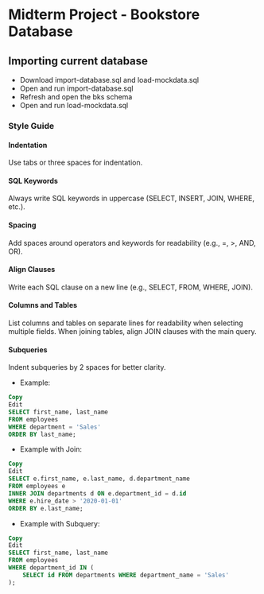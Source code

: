 # Midterm Project - Bookstore Database

## Importing current database

- Download import-database.sql and load-mockdata.sql
- Open and run import-database.sql
- Refresh and open the bks schema
- Open and run load-mockdata.sql

### Style Guide

#### Indentation

Use tabs or three spaces for indentation.

#### SQL Keywords

Always write SQL keywords in uppercase (SELECT, INSERT, JOIN, WHERE, etc.).

#### Spacing

Add spaces around operators and keywords for readability (e.g., =, >, AND, OR).

#### Align Clauses

Write each SQL clause on a new line (e.g., SELECT, FROM, WHERE, JOIN).

#### Columns and Tables

List columns and tables on separate lines for readability when selecting multiple fields.
When joining tables, align JOIN clauses with the main query.

#### Subqueries

Indent subqueries by 2 spaces for better clarity.

- Example:

```sql
Copy
Edit
SELECT first_name, last_name
FROM employees
WHERE department = 'Sales'
ORDER BY last_name;
```

- Example with Join:

```sql
Copy
Edit
SELECT e.first_name, e.last_name, d.department_name
FROM employees e
INNER JOIN departments d ON e.department_id = d.id
WHERE e.hire_date > '2020-01-01'
ORDER BY e.last_name;
```

- Example with Subquery:

```sql
Copy
Edit
SELECT first_name, last_name
FROM employees
WHERE department_id IN (
    SELECT id FROM departments WHERE department_name = 'Sales'
);
```
